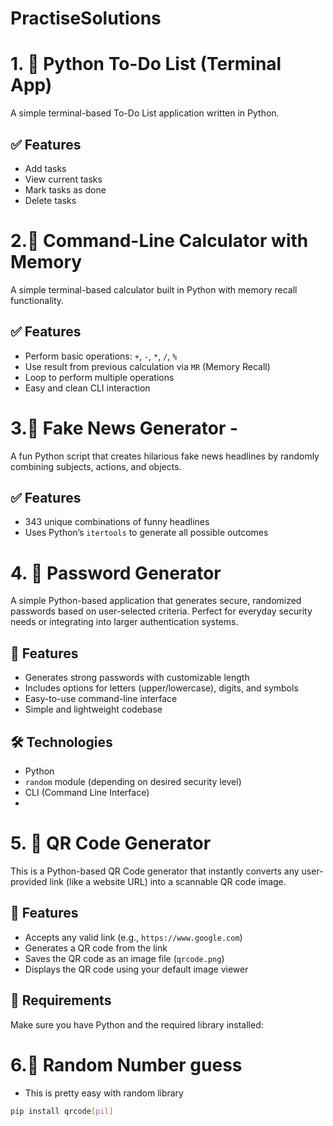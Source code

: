 # PractiseSolutions
# 1. 📝 Python To-Do List (Terminal App)

A simple terminal-based To-Do List application written in Python.

## ✅ Features
- Add tasks
- View current tasks
- Mark tasks as done
- Delete tasks


# 2.🧮 Command-Line Calculator with Memory

A simple terminal-based calculator built in Python with memory recall functionality.

## ✅ Features
- Perform basic operations: `+`, `-`, `*`, `/`, `%`
- Use result from previous calculation via `MR` (Memory Recall)
- Loop to perform multiple operations
- Easy and clean CLI interaction

 # 3.📰 **Fake News Generator -**


A fun Python script that creates hilarious fake news headlines by randomly combining subjects, actions, and objects.


## ✅ Features
- 343 unique combinations of funny headlines
- Uses Python’s `itertools` to generate all possible outcomes


# 4. 🔐 Password Generator

A simple Python-based application that generates secure, randomized passwords based on user-selected criteria. Perfect for everyday security needs or integrating into larger authentication systems.

## 🚀 Features

- Generates strong passwords with customizable length
- Includes options for letters (upper/lowercase), digits, and symbols
- Easy-to-use command-line interface
- Simple and lightweight codebase

## 🛠️ Technologies
- Python
- `random` module (depending on desired security level)
- CLI (Command Line Interface)
- 

# 5. 🧾 QR Code Generator

This is a Python-based QR Code generator that instantly converts any user-provided link (like a website URL) into a scannable QR code image.

## 🚀 Features

- Accepts any valid link (e.g., `https://www.google.com`)
- Generates a QR code from the link
- Saves the QR code as an image file (`qrcode.png`)
- Displays the QR code using your default image viewer

## 🧰 Requirements

Make sure you have Python and the required library installed:

# 6.🧮 Random Number guess

- This is pretty easy with random library


```bash
pip install qrcode[pil]



